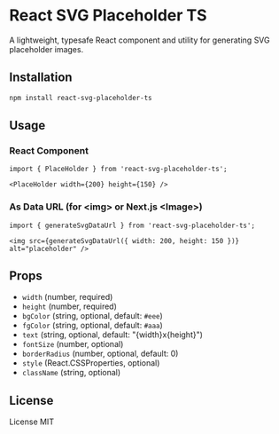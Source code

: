 # React SVG Placeholder TS

A lightweight, typesafe React component and utility for generating SVG placeholder images.

## Installation

```bash
npm install react-svg-placeholder-ts
```

## Usage

### React Component

```tsx
import { PlaceHolder } from 'react-svg-placeholder-ts';

<PlaceHolder width={200} height={150} />
```

### As Data URL (for &lt;img&gt; or Next.js &lt;Image&gt;)

```tsx
import { generateSvgDataUrl } from 'react-svg-placeholder-ts';

<img src={generateSvgDataUrl({ width: 200, height: 150 })} alt="placeholder" />
```

## Props

- `width` (number, required)
- `height` (number, required)
- `bgColor` (string, optional, default: `#eee`)
- `fgColor` (string, optional, default: `#aaa`)
- `text` (string, optional, default: "{width}x{height}")
- `fontSize` (number, optional)
- `borderRadius` (number, optional, default: 0)
- `style` (React.CSSProperties, optional)
- `className` (string, optional)

## License

License MIT